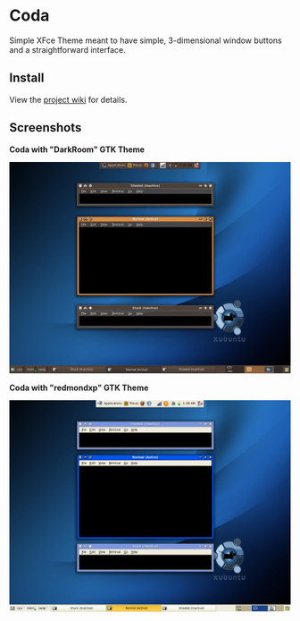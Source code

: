# Coda
Simple XFce Theme meant to have simple, 3-dimensional window buttons and a straightforward interface.

## Install
View the [project wiki](https://github.com/CITguy/legacy-linux-customizations/wiki#installing-xfce-themes) for details.


## Screenshots

**Coda with "DarkRoom" GTK Theme**

![Coda w/ DarkRoom](./screenshots/Coda_DarkRoom.png)


**Coda with "redmondxp" GTK Theme**

![Coda w/ redmondxp](./screenshots/Coda_Xfce-redmondxp.png)
